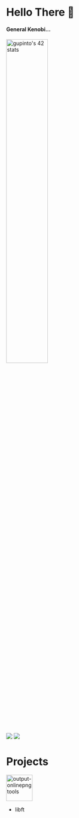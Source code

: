 # Hello There 👋 

<h4>General Kenobi...</h4>

<a href="https://github.com/JaeSeoKim/badge42"><img src="https://badge42.vercel.app/api/v2/cljbgid2d005008la4xwy06tz/stats?cursusId=21&coalitionId=111" alt="gupinto's 42 stats" width = "47%"/></a>

<a href="https://www.linkedin.com/in/guilherme-pinto-6575841b9/"><img src="https://img.shields.io/badge/LinkedIn-0077B5?style=for-the-badge&logo=linkedin&logoColor=white"/></a>
<a href="https://www.instagram.com/gsilvaepinto/"><img src="https://img.shields.io/badge/Instagram-E4405F?style=for-the-badge&logo=instagram&logoColor=white"/></a>

# Projects 

<img src="https://github.com/gsilvaepinto/gsilvaepinto/assets/109026846/e200def5-8787-4333-a8b7-bd598b171f5b" alt="output-onlinepngtools" width="70">
<ul>
  <li><a href="#"></a>libft</li>
</ul>


<!--
**gsilvaepinto/gsilvaepinto** is a ✨ _special_ ✨ repository because its `README.md` (this file) appears on your GitHub profile.

Here are some ideas to get you started:

- 🔭 I’m currently working on ...
- 🌱 I’m currently learning ...
- 👯 I’m looking to collaborate on ...
- 🤔 I’m looking for help with ...
- 💬 Ask me about ...
- 📫 How to reach me: ...
- 😄 Pronouns: ...
- ⚡ Fun fact: ...
-->
